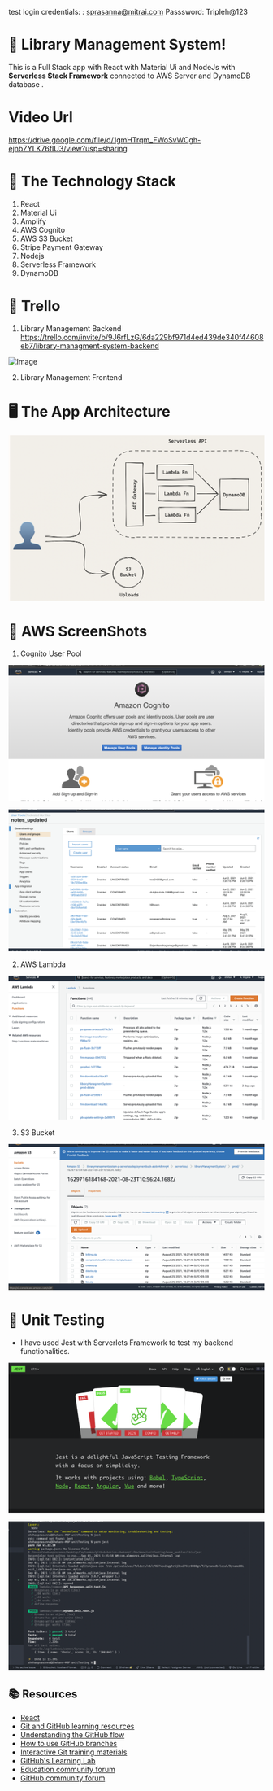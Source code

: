 
test login credentials: : sprasanna@mitrai.com
Passsword: Tripleh@123
# :wave: Library Management System!

This is a Full Stack app with React  with Material Ui and NodeJs  with **Serverless Stack Framework**  connected to AWS Server and DynamoDB database .
 
 # Video Url 
 https://drive.google.com/file/d/1gmHTrqm_FWoSvWCgh-ejnbZYLK76fIU3/view?usp=sharing

# 📒 The Technology Stack 
 1. React  
 2. Material Ui
 3. Amplify
 4. AWS Cognito
 5. AWS S3 Bucket
 6. Stripe Payment Gateway
 7.  Nodejs
 8. Serverless  Framework
 9. DynamoDB

# 🔏  Trello

1. Library Management  Backend
https://trello.com/invite/b/9J6rfLzG/6da229bf971d4ed439de340f44608eb7/library-managment-system-backend

![Image](images/c.png)


2. Library Management  Frontend



# 🖥️   The App  Architecture

![Image](images/b.png)

# 📙   AWS ScreenShots

1. Cognito User Pool 

![Image](images/d.png)

![Image](images/e.png)


  
2. AWS Lambda 

![Image](images/f.png)


3. S3 Bucket

![Image](images/g.png)

# 📙   Unit Testing

* I have used Jest with Serverlets Framework to test my backend functionalities.

![Image](images/i.png)


![Image](images/h.png)
















## 📚  Resources 
* [React](https://www.youtube.com/watch?v=w3jLJU7DT5E&feature=youtu.be) 
* [Git and GitHub learning resources](https://docs.github.com/en/github/getting-started-with-github/git-and-github-learning-resources) 
* [Understanding the GitHub flow](https://guides.github.com/introduction/flow/)
* [How to use GitHub branches](https://www.youtube.com/watch?v=H5GJfcp3p4Q&feature=youtu.be)
* [Interactive Git training materials](https://githubtraining.github.io/training-manual/#/01_getting_ready_for_class)
* [GitHub's Learning Lab](https://lab.github.com/)
* [Education community forum](https://education.github.community/)
* [GitHub community forum](https://github.community/)
